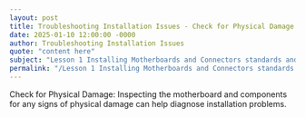 ```yaml
---
layout: post
title: Troubleshooting Installation Issues - Check for Physical Damage
date: 2025-01-10 12:00:00 -0000
author: Troubleshooting Installation Issues
quote: "content here"
subject: "Lesson 1 Installing Motherboards and Connectors standards and specifications"
permalink: "/Lesson 1 Installing Motherboards and Connectors standards and specifications/Troubleshooting Installation Issues/Troubleshooting Installation Issues - Check for Physical Damage"
---
```


Check for Physical Damage: Inspecting the motherboard and components for any signs of physical damage can help diagnose installation problems.
